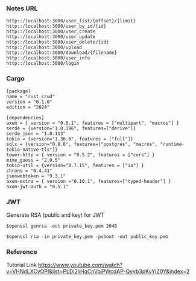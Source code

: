 ### Notes URL
```
http::/localhost:3000/user_list/{offset}/{limit}
http::/localhost:3000/user_by_id/{id}
http::/localhost:3000/user_create
http::/localhost:3000/user_update
http::/localhost:3000/user_delete/{id}
http::/localhost:3000/upload
http::/localhost:3000/download/{filename}
http::/localhost:3000/user_info
http::/localhost:3000/login
```
### Cargo
```
[package]
name = "rust_crud"
version = "0.1.0"
edition = "2024"

[dependencies]
axum = { version = "0.8.1", features = ["multipart", "macros"] }
serde = {version="1.0.196", features=["derive"]}
serde_json = "1.0.113"
tokio = {version="1.36.0", features = ["full"]}
sqlx = {version="0.8.6", features=["postgres", "macros", "runtime-tokio-native-tls"]}
tower-http = { version = "0.5.2", features = ["cors"] }
mime_guess = "2.0.5"
tokio-util = {version="0.7.15", features = ["io"] }
chrono = "0.4.41"
jsonwebtoken = "9.3.1"
axum-extra = { version ="0.10.1", features=["typed-header"] }
axum-jwt-auth = "0.5.1"
```
### JWT
Generate RSA (public and key) for JWT
```
$openssl genrsa -out private_key.pem 2048

$openssl rsa -in private_key.pem -pubout -out public_key.pem
```
### Reference
Tutorial Link
https://www.youtube.com/watch?v=VHNdLXCyOPI&list=PLDi2liHqCnVqjPWcdAP-Qyvb3pKyYlZ0Y&index=2
